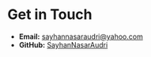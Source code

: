 

# Get in Touch

- **Email:** sayhannasaraudri@yahoo.com 
- **GitHub:** [SayhanNasarAudri](https://github.com/SayhanNasarAudri)  

